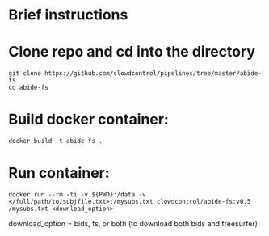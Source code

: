 # Brief instructions
# Clone repo and cd into the directory
``` 
git clone https://github.com/clowdcontrol/pipelines/tree/master/abide-fs
cd abide-fs
```
# Build docker container:
```
docker build -t abide-fs .
```
# Run container:
```
docker run --rm -ti -v ${PWD}:/data -v </full/path/to/subjfile.txt>:/mysubs.txt clowdcontrol/abide-fs:v0.5 /mysubs.txt <download_option>
```
download_option = bids, fs, or both (to download both bids and freesurfer)
```
